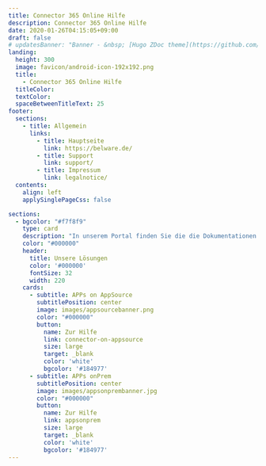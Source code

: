 ```yaml
---
title: Connector 365 Online Hilfe
description: Connector 365 Online Hilfe
date: 2020-01-26T04:15:05+09:00
draft: false
# updatesBanner: "Banner - &nbsp; [Hugo ZDoc theme](https://github.com/zzossig/hugo-theme-zdoc) &nbsp; just arrived"
landing:
  height: 300
  image: favicon/android-icon-192x192.png
  title:
    - Connector 365 Online Hilfe
  titleColor:
  textColor:
  spaceBetweenTitleText: 25
footer:
  sections:
    - title: Allgemein
      links:
        - title: Hauptseite
          link: https://belware.de/
        - title: Support
          link: support/
        - title: Impressum
          link: legalnotice/
  contents: 
    align: left
    applySinglePageCss: false

sections:
  - bgcolor: "#f7f8f9"
    type: card
    description: "In unserem Portal finden Sie die die Dokumentationen und Hilferesourcen zu unseren Apps. Unterteilt sind sie dabei in die beiden Kategorien: APPs on AppSource, unsere APPs direkt aus dem Microsoft AppSource und APPs onPrem, unsere AppSource APPs verfügbar in der onpremise Welt."
    color: "#000000"
    header: 
      title: Unsere Lösungen
      color: '#000000'
      fontSize: 32
      width: 220
    cards:
      - subtitle: APPs on AppSource
        subtitlePosition: center
        image: images/appsourcebanner.png
        color: "#000000"
        button: 
          name: Zur Hilfe
          link: connector-on-appsource
          size: large
          target: _blank
          color: 'white'
          bgcolor: '#184977'
      - subtitle: APPs onPrem
        subtitlePosition: center
        image: images/appsonprembanner.jpg
        color: "#000000"
        button: 
          name: Zur Hilfe
          link: appsonprem
          size: large
          target: _blank
          color: 'white'
          bgcolor: '#184977'
---
```

